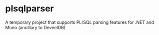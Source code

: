 plsqlparser
===========

A temporary project that supports PL/SQL parsing features for .NET and Mono (ancillary to DeveelDB)
